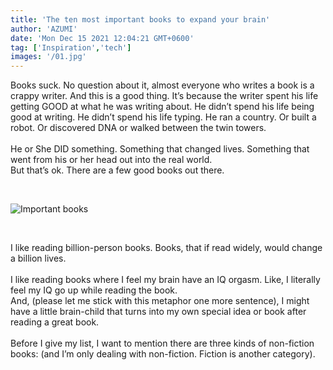 ```yaml
---
title: 'The ten most important books to expand your brain'
author: 'AZUMI'
date: 'Mon Dec 15 2021 12:04:21 GMT+0600'
tag: ['Inspiration','tech']
images: '/01.jpg'
---
```


Books suck. No question about it, almost everyone who writes a book is a crappy writer.
And this is a good thing.
It’s because the writer spent his life getting GOOD at what he was writing about. He didn’t spend his life being good at writing.
He didn’t spend his life typing. He ran a country. Or built a robot. Or discovered DNA or walked between the twin towers.
<br>
<br>
He or She DID something. Something that changed lives. Something that went from his or her head out into the real world.
<br>
But that’s ok. There are a few good books out there.

<br>

![Important books](/02.jpg)

<br>

I like reading billion-person books. Books, that if read widely, would change a billion lives.
<br>
<br>
I like reading books where I feel my brain have an IQ orgasm. Like, I literally feel my IQ go up while reading the book.
<br>
And, (please let me stick with this metaphor one more sentence), I might have a little brain-child that turns into my own special idea or book after reading a great book.
<br>
<br>
Before I give my list, I want to mention there are three kinds of non-fiction books: (and I’m only dealing with non-fiction. Fiction is another category).
